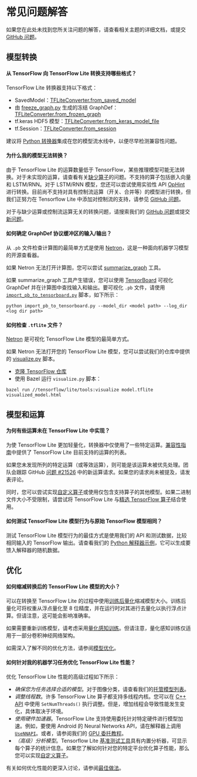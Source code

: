 # 常见问题解答

如果您在此处未找到您所关注问题的解答，请查看相关主题的详细文档，或提交 [GitHub 问题](https://github.com/tensorflow/tensorflow/issues)。

## 模型转换

#### 从 TensorFlow 向 TensorFlow Lite 转换支持哪些格式？

TensorFlow Lite 转换器支持以下格式：

- SavedModel：[TFLiteConverter.from_saved_model](../convert/python_api.md#exporting_a_savedmodel_)
- 由 [freeze_graph.py](https://github.com/tensorflow/tensorflow/blob/master/tensorflow/python/tools/freeze_graph.py) 生成的冻结 GraphDef：[TFLiteConverter.from_frozen_graph](../convert/python_api.md#exporting_a_graphdef_from_file_)
- tf.keras HDF5 模型：[TFLiteConverter.from_keras_model_file](../convert/python_api.md#exporting_a_tfkeras_file_)
- tf.Session：[TFLiteConverter.from_session](../convert/python_api.md#exporting_a_graphdef_from_tfsession_)

建议将 [Python 转换器](../convert/python_api.md)集成在您的模型流水线中，以便尽早检测兼容性问题。

#### 为什么我的模型无法转换？

由于 TensorFlow Lite 的运算数量低于 TensorFlow，某些推理模型可能无法转换。对于未实现的运算，请查看有关[缺少算子](faq.md#why-are-some-operations-not-implemented-in-tensorflow-lite)的问题。不支持的算子包括嵌入向量和 LSTM/RNN。对于 LSTM/RNN 模型，您还可以尝试使用实验性 API [OpHint](https://www.tensorflow.org/api_docs/python/tf/lite/OpHint) 进行转换。目前尚不支持对具有控制流运算（开关、合并等）的模型进行转换，但我们正努力在 Tensorflow Lite 中添加对控制流的支持，请参见 [GitHub 问题](https://github.com/tensorflow/tensorflow/issues/28485)。

对于与缺少运算或控制流运算无关的转换问题，请搜索我们的 [GitHub 问题](https://github.com/tensorflow/tensorflow/issues?q=label%3Acomp%3Alite+)或提交[新问题](https://github.com/tensorflow/tensorflow/issues)。

#### 如何确定 GraphDef 协议缓冲区的输入/输出？

从 `.pb` 文件检查计算图的最简单方式是使用 [Netron](https://github.com/lutzroeder/netron)，这是一种面向机器学习模型的开源查看器。

如果 Netron 无法打开计算图，您可以尝试 [summarize_graph](https://github.com/tensorflow/tensorflow/blob/master/tensorflow/tools/graph_transforms/README.md#inspecting-graphs) 工具。

如果 summarize_graph 工具产生错误，您可以使用 [TensorBoard](https://www.tensorflow.org/guide/summaries_and_tensorboard) 可视化 GraphDef 并在计算图中查找输入和输出。要可视化 `.pb` 文件，请使用 [`import_pb_to_tensorboard.py`](https://github.com/tensorflow/tensorflow/blob/master/tensorflow/python/tools/import_pb_to_tensorboard.py) 脚本，如下所示：

```shell
python import_pb_to_tensorboard.py --model_dir <model path> --log_dir <log dir path>
```

#### 如何检查 `.tflite` 文件？

[Netron](https://github.com/lutzroeder/netron) 是可视化 TensorFlow Lite 模型的最简单方式。

如果 Netron 无法打开您的 TensorFlow Lite 模型，您可以尝试我们的仓库中提供的 [visualize.py](https://github.com/tensorflow/tensorflow/blob/master/tensorflow/lite/tools/visualize.py) 脚本。

- [克隆 TensorFlow 仓库](https://www.tensorflow.org/install/source)
- 使用 Bazel 运行 `visualize.py` 脚本：

```shell
bazel run //tensorflow/lite/tools:visualize model.tflite visualized_model.html
```

## 模型和运算

#### 为何有些运算未在 TensorFlow Lite 中实现？

为使 TensorFlow Lite 更加轻量化，转换器中仅使用了一些特定运算。[兼容性指南](ops_compatibility.md)中提供了 TensorFlow Lite 目前支持的运算的列表。

如果您未发现所列的特定运算（或等效运算），则可能是该运算未被优先处理。团队会跟踪 GitHub [问题 #21526](https://github.com/tensorflow/tensorflow/issues/21526) 中的新运算请求。如果您的请求尚未被提及，请发表评论。

同时，您可以尝试实现[自定义算子](ops_custom.md)或使用仅包含支持算子的其他模型。如果二进制文件大小不受限制，请尝试将 TensorFlow Lite 与[精选 TensorFlow 算子](ops_select.md)结合使用。

#### 如何测试 TensorFlow Lite 模型行为与原始 TensorFlow 模型相同？

测试 TensorFlow Lite 模型行为的最佳方式是使用我们的 API 和测试数据，比较相同输入的 TensorFlow 输出。请查看我们的 [Python 解释器示例](../convert/python_api.md)，它可以生成要馈入解释器的随机数据。

## 优化

#### 如何缩减转换后的 TensorFlow Lite 模型的大小？

可以在转换至 TensorFlow Lite 的过程中使用[训练后量化](../performance/post_training_quantization.md)缩减模型大小。训练后量化可将权重从浮点量化至 8 位精度，并在运行时对其进行去量化以执行浮点计算。但请注意，这可能会影响准确率。

如果需要重新训练模型，请考虑采用[量化感知训练](https://github.com/tensorflow/tensorflow/tree/r1.13/tensorflow/contrib/quantize)。但请注意，量化感知训练仅适用于一部分卷积神经网络架构。

如需深入了解不同的优化方法，请参阅[模型优化](../performance/model_optimization.md)。

#### 如何针对我的机器学习任务优化 TensorFlow Lite 性能？

优化 TensorFlow Lite 性能的高级过程如下所示：

- *确保您为任务选择合适的模型*。对于图像分类，请查看我们的[托管模型列表](hosted_models.md)。
- *调整线程数*。许多 TensorFlow Lite 算子都支持多线程内核。您可以在 [C++ API](https://github.com/tensorflow/tensorflow/blob/master/tensorflow/lite/interpreter.h#L345) 中使用 `SetNumThreads()` 执行调整。但是，增加线程会导致性能发生变化，具体取决于环境。
- *使用硬件加速器*。TensorFlow Lite 支持使用委托针对特定硬件进行模型加速。例如，要使用 Android 的 Neural Networks API，请在解释器上调用 [`UseNNAPI`](https://github.com/tensorflow/tensorflow/blob/master/tensorflow/lite/interpreter.h#L343)。或者，请参阅我们的 [GPU 委托教程](../performance/gpu.md)。
- *（高级）分析模型*。Tensorflow Lite [基准测试工具](https://github.com/tensorflow/tensorflow/tree/master/tensorflow/lite/tools/benchmark)具有内置分析器，可显示每个算子的统计信息。如果您了解如何针对您的特定平台优化算子性能，那么您可以实现[自定义算子](ops_custom.md)。

有关如何优化性能的更深入讨论，请参阅[最佳做法](../performance/best_practices.md)。
